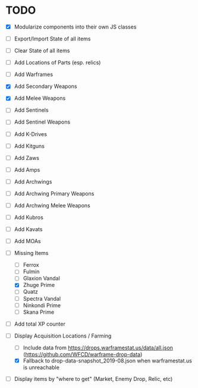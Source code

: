 # TODO

* [x] Modularize components into their own JS classes
* [ ] Export/Import State of all items
* [ ] Clear State of all items
* [ ] Add Locations of Parts (esp. relics)
* [ ] Add Warframes
* [x] Add Secondary Weapons
* [x] Add Melee Weapons
* [ ] Add Sentinels
* [ ] Add Sentinel Weapons
* [ ] Add K-Drives
* [ ] Add Kitguns
* [ ] Add Zaws
* [ ] Add Amps
* [ ] Add Archwings
* [ ] Add Archwing Primary Weapons
* [ ] Add Archwing Melee Weapons
* [ ] Add Kubros
* [ ] Add Kavats
* [ ] Add MOAs
* [ ] Missing Items
  * [ ] Ferrox
  * [ ] Fulmin
  * [ ] Glaxion Vandal
  * [x] Zhuge Prime
  * [ ] Quatz
  * [ ] Spectra Vandal
  * [ ] Ninkondi Prime
  * [ ] Skana Prime
* [ ] Add total XP counter
* [ ] Display Acquisition Locations / Farming
  * [ ] Include data from https://drops.warframestat.us/data/all.json (https://github.com/WFCD/warframe-drop-data)
  * [x] Fallback to drop-data-snapshot_2019-08.json when warframestat.us is unreachable
* [ ] Display items by "where to get" (Market, Enemy Drop, Relic, etc)

